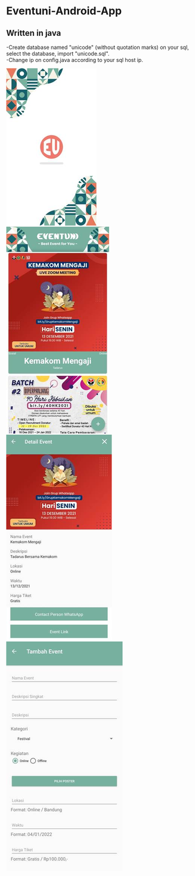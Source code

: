 # Eventuni-Android-App

## Written in java

-Create database named "unicode" (without quotation marks) on your sql, select the database, import "unicode.sql". <br/>
-Change ip on config.java according to your sql host ip. <br/>

![alt text](https://github.com/rachimvdr/Eventuni-Android-App/blob/main/1.jpg?raw=true)
![alt text](https://github.com/rachimvdr/Eventuni-Android-App/blob/main/2.jpg?raw=true)
![alt text](https://github.com/rachimvdr/Eventuni-Android-App/blob/main/3.jpg?raw=true)
![alt text](https://github.com/rachimvdr/Eventuni-Android-App/blob/main/4.jpg?raw=true)
